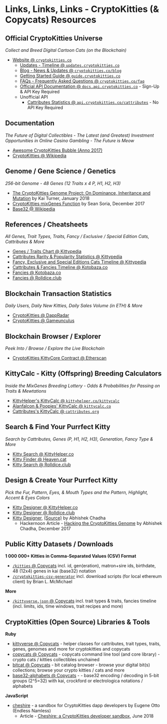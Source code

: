 # Links, Links, Links - CryptoKitties (& Copycats) Resources

## Official CryptoKitties Universe

_Collect and Breed Digital Cartoon Cats (on the Blockchain)_

- [Website @ `cryptokitties.co`](https://www.cryptokitties.co) 
  - [Updates - Timeline @ `updates.cryptokitties.co`](https://updates.cryptokitties.co)
  - [Blog - News & Updates @ `cryptokitties.co/blog`](https://www.cryptokitties.co/blog)
  - [Getting Started Guide @ `guide.cryptokitties.co`](https://guide.cryptokitties.co)
  - [FAQs - Frequently Asked Questions @ `cryptokitties.co/faq`](https://www.cryptokitties.co/faq)
  - [Official API Documentation @ `docs.api.cryptokitties.co`](https://docs.api.cryptokitties.co) - Sign-Up & API Key Required
  - Unofficial API
    - [Cattributes Statistics @ `api.cryptokitties.co/cattributes`](https://api.cryptokitties.co/cattributes) - No API Key Required


## Documentation

_The Future of Digital Collectibles - The Latest (and Greatest) Investment Opportunities in Online Casino Gambling - The Future is Meow_

- [Awesome CryptoKitties Bubble (Anno 2017)](https://github.com/cryptocopycats/awesome-cryptokitties-bubble)
- [CryptoKitties @ Wikipedia](https://en.wikipedia.org/wiki/CryptoKitties)


## Genome / Gene Science / Genetics

_256-bit Genome - 48 Genes (12 Traits x 4 P, H1, H2, H3)_

- [The CryptoKitties Genome Project: On Dominance, Inheritance and Mutation](https://medium.com/@kaigani/the-cryptokitties-genome-project-on-dominance-inheritance-and-mutation-b73059dcd0a4) by Kai Turner, January 2018
- [CryptoKitties mixGenes Function](https://medium.com/@sean.soria/cryptokitties-mixgenes-function-69207883fc80) by Sean Soria, December 2017
- [Base32 @ Wikipedia](https://en.wikipedia.org/wiki/Base32)


## References / Cheatsheets

_All Genes, Trait Types, Traits, Fancy / Exclusive / Special Edition Cats, Cattributes & More_

- [Genes / Traits Chart @ Kittypedia](https://github.com/cryptocopycats/kittypedia/blob/master/GENES.md)
- [Cattributes Rarity & Popularity Statistics @ Kittypedia](https://github.com/cryptocopycats/kittypedia/blob/master/TIMELINE-CATTRIBUTES.md)
- [Fancy, Exclusive and Special Editions Cats Timeline @ Kittypedia](https://github.com/cryptocopycats/kittypedia/blob/master/TIMELINE-FANCIES.md)
- [Cattributes & Fancies Timeline @ Kotobaza.co](https://blog.kotobaza.co/timeline)
- [Fancies @ Kotobaza.co](https://blog.kotobaza.co/cryptokitties-fancies)
- [Fancies @ Rolldice.club](http://www.rolldice.club/cryptokitties/wkt_catrib.php)



## Blockchain Transaction Statistics

_Daily Users, Daily New Kitties, Daily Sales Volume (in ETH) & More_

- [CryptoKitties @ DappRadar](https://dappradar.com/app/3/cryptokitties)
- [CryptoKitties @ Gameunculus](https://gameunculus.io/app/1/cryptokitties)


## Blockchain Browser / Explorer

_Peek Into / Browse / Explore the Live Blockchain_

- [CryptoKitties KittyCore Contract @ Etherscan](https://etherscan.io/address/0x06012c8cf97bead5deae237070f9587f8e7a266d)



## KittyCalc - Kitty (Offspring) Breeding Calculators

_Inside the MixGenes Breeding Lottery - Odds & Probabilities for Passing on Traits & Mewtations_

- [KittyHelper's KittyCalc @ `kittyhelper.co/kittycalc`](https://kittyhelper.co/kittycalc)
- [Alanfalcon & Poopies' KittyCalc @ `kittycalc.co`](https://kittycalc.co)
- [Cattributes's KittyCalc @ `cattributes.org`](https://cattributes.org)



## Search & Find Your Purrfect Kitty

_Search by Cattributes, Genes (P, H1, H2, H3), Generation, Fancy Type & More_

- [Kitty Search @ KittyHelper.co](https://kittyhelper.co/search)
- [Kitty Finder @ Heaven.cat](https://heaven.cat/find)
- [Kitty Search @ Rolldice.club](http://www.rolldice.club/cryptokitties/wkt_klist.php)


## Design & Create Your Purrfect Kitty

_Pick the Fur, Pattern, Eyes, & Mouth Types and the Pattern, Highlight, Accent & Eyes Colors_ 

- [Kitty Designer @ KittyHelper.co](https://kittyhelper.co/kitty-constructor/)
- [Kitty Designer @ Rolldice.club](http://www.rolldice.club/cryptokitties/wkt_creator.php)
- [Kitty Designer](https://bytesforbites.github.io/cryptokitty-designer/#/), [(Source)](https://github.com/BytesForBites/cryptokitty-designer) by Abhishek Chadha 
   - Hackernoon Article - [Hacking the CryptoKitties Genome](https://hackernoon.com/hacking-the-cryptokitties-genome-1cb3e7dddab3) by Abhishek Chadha, December 2017



## Public Kitty Datasets / Downloads

**1 000 000+ Kitties in Comma-Separated Values (CSV) Format**

- [`/kitties` @ Copycats](https://github.com/cryptocopycats/kitties) incl. id, gen(eration), matron+sire ids, birthdate, 48 (12x4) genes in kai (base32) notation
- [`/cryptokitties-csv-generator`](https://github.com/brianmcmichael/cryptokitties-csv-generator) incl. download scripts (for local ethereum client) by Brian L. McMichael


**More**

- [`/kittyverse.json` @ Copycats](https://github.com/cryptocopycats/kittyverse.json) incl. trait types & traits, fancies timeline (incl. limits, ids, time windows, trait recipes and more)



## CryptoKitties (Open Source) Libraries & Tools

**Ruby**

- [kittyverse @ Copycats](https://github.com/cryptocopycats/kittyverse) - helper classes for cattributes, trait types, traits, genes, genomes and more for cryptokitties and copycats
- [copycats @ Copycats](https://github.com/cryptocopycats/copycats) - copycats command line tool (and core library) - crypto cats / kitties collectibles unchained
- [bitcat @ Copycats](https://github.com/cryptocopycats/bitcat) -  bit catalog browser - browse your digital bit(s) collections; browse your crypto kitties / cats and more 
- [base32-alphabets @ Copycats](https://github.com/cryptocopycats/base32-alphabets) - - base32 encoding / decoding in 5-bit groups (2^5=32) with kai, crockford or electrologica notations / alphabets

**JavaScript**

- [cheshire](https://github.com/endless-nameless-inc/cheshire) - a sandbox for CryptoKitties dapp developers by Eugene Otto (Endless Namless)
  - Article - [Cheshire: a CryptoKitties developer sandbox](https://medium.com/@endless_inc/cheshire-a-cryptokitties-developer-sandbox-4f2e2936340a), June 2018 
